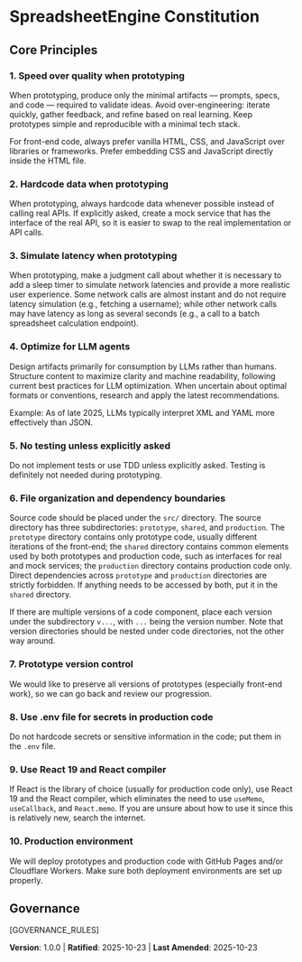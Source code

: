 # SpreadsheetEngine Constitution

## Core Principles

### 1. Speed over quality when prototyping

When prototyping, produce only the minimal artifacts — prompts, specs, and code — required to validate ideas. Avoid over-engineering: iterate quickly, gather feedback, and refine based on real learning. Keep prototypes simple and reproducible with a minimal tech stack.

For front-end code, always prefer vanilla HTML, CSS, and JavaScript over libraries or frameworks. Prefer embedding CSS and JavaScript directly inside the HTML file.

### 2. Hardcode data when prototyping

When prototyping, always hardcode data whenever possible instead of calling real APIs. If explicitly asked, create a mock service that has the interface of the real API, so it is easier to swap to the real implementation or API calls.

### 3. Simulate latency when prototyping

When prototyping, make a judgment call about whether it is necessary to add a sleep timer to simulate network latencies and provide a more realistic user experience. Some network calls are almost instant and do not require latency simulation (e.g., fetching a username); while other network calls may have latency as long as several seconds (e.g., a call to a batch spreadsheet calculation endpoint).

### 4. Optimize for LLM agents

Design artifacts primarily for consumption by LLMs rather than humans. Structure content to maximize clarity and machine readability, following current best practices for LLM optimization. When uncertain about optimal formats or conventions, research and apply the latest recommendations.

Example: As of late 2025, LLMs typically interpret XML and YAML more effectively than JSON.

### 5. No testing unless explicitly asked

Do not implement tests or use TDD unless explicitly asked. Testing is definitely not needed during prototyping.

### 6. File organization and dependency boundaries

Source code should be placed under the `src/` directory. The source directory has three subdirectories: `prototype`, `shared`, and `production`. The `prototype` directory contains only prototype code, usually different iterations of the front-end; the `shared` directory contains common elements used by both prototypes and production code, such as interfaces for real and mock services; the `production` directory contains production code only. Direct dependencies across `prototype` and `production` directories are strictly forbidden. If anything needs to be accessed by both, put it in the `shared` directory.

If there are multiple versions of a code component, place each version under the subdirectory `v...`, with `...` being the version number. Note that version directories should be nested under code directories, not the other way around.

### 7. Prototype version control

We would like to preserve all versions of prototypes (especially front-end work), so we can go back and review our progression.

### 8. Use .env file for secrets in production code

Do not hardcode secrets or sensitive information in the code; put them in the `.env` file.

### 9. Use React 19 and React compiler

If React is the library of choice (usually for production code only), use React 19 and the React compiler, which eliminates the need to use `useMemo`, `useCallback`, and `React.memo`. If you are unsure about how to use it since this is relatively new, search the internet.

### 10. Production environment

We will deploy prototypes and production code with GitHub Pages and/or Cloudflare Workers. Make sure both deployment environments are set up properly.

## Governance

<!-- Example: Constitution supersedes all other practices; Amendments require documentation, approval, migration plan -->

[GOVERNANCE_RULES]

<!-- Example: All PRs/reviews must verify compliance; Complexity must be justified; Use [GUIDANCE_FILE] for runtime development guidance -->

**Version**: 1.0.0 | **Ratified**: 2025-10-23 | **Last Amended**: 2025-10-23
